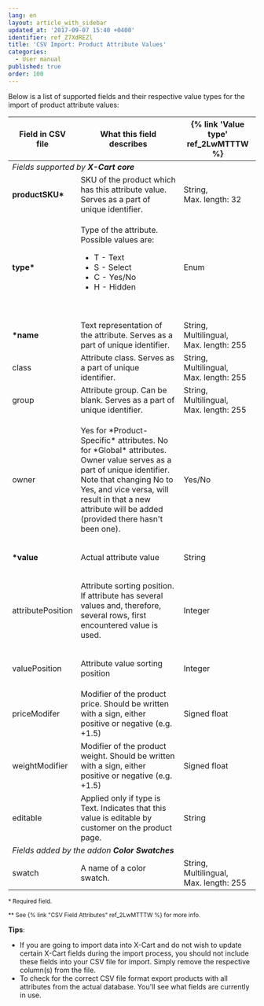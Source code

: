 ```yaml
---
lang: en
layout: article_with_sidebar
updated_at: '2017-09-07 15:40 +0400'
identifier: ref_Z7XdREZl
title: 'CSV Import: Product Attribute Values'
categories:
  - User manual
published: true
order: 100
---
```


Below is a list of supported fields and their respective value types for the import of product attribute values:

<table class="ui celled padded compact small table">
  <thead>
    <tr>
      <th class="confluenceTh">Field in CSV file</th>
      <th colspan="1" class="confluenceTh">What this field describes</th>
      <th colspan="1" class="confluenceTh" markdown="1">{% link 'Value type' ref_2LwMTTTW %}</th>
    </tr>
  </thead>
  <tbody>
    <tr>
      <td colspan="3" class="confluenceTd"><em> Fields supported by <strong>X-Cart core</strong></em>
      </td>
    </tr>
    <tr>
      <td colspan="1" class="confluenceTd"><strong>productSKU*</strong>
      </td>
      <td colspan="1" class="confluenceTd">SKU of the product which has this attribute value. Serves as a part of unique identifier.</td>
      <td colspan="1" class="confluenceTd">
        <p>String,
          <br>Max. length: 32&nbsp;</p>
      </td>
    </tr>
    <tr>
      <td class="confluenceTd"><strong>type*</strong>
      </td>
      <td class="confluenceTd">
        <p>Type of the attribute. Possible values are:</p>
        <ul>
          <li>T - Text</li>
          <li>S - Select</li>
          <li>C - Yes/No</li>
          <li>H - Hidden</li>
        </ul>
        <p>&nbsp;</p>
      </td>
      <td class="confluenceTd">Enum</td>
    </tr>
    <tr>
      <td colspan="1" class="confluenceTd"><strong>*name</strong>
      </td>
      <td colspan="1" class="confluenceTd">Text representation of the attribute. Serves as a part of unique identifier.</td>
      <td colspan="1" class="confluenceTd">String,
        <br>Multilingual,
        <br>Max. length: 255</td>
    </tr>
    <tr>
      <td colspan="1" class="confluenceTd">class</td>
      <td colspan="1" class="confluenceTd">Attribute class. Serves as a part of unique identifier.</td>
      <td colspan="1" class="confluenceTd">String,
        <br>Multilingual,
        <br>Max. length: 255</td>
    </tr>
    <tr>
      <td colspan="1" class="confluenceTd">group</td>
      <td colspan="1" class="confluenceTd">Attribute group. Can be blank. Serves as a part of unique identifier.</td>
      <td colspan="1" class="confluenceTd">String,
        <br>Multilingual,
        <br>Max. length: 255&nbsp;</td>
    </tr>
    <tr>
      <td colspan="1" class="confluenceTd">owner</td>
      <td colspan="1" class="confluenceTd">
        <p>Yes for *Product-Specific* attributes. No for *Global* attributes.<br />Owner value serves as a part of unique identifier. Note that changing No to Yes, and vice versa, will result in that a new attribute will be added (provided there hasn't been one).</p>
      </td>
      <td colspan="1" class="confluenceTd">Yes/No</td>
    </tr>
    <tr>
      <td colspan="1" class="confluenceTd"><strong>*value</strong>
      </td>
      <td colspan="1" class="confluenceTd">
        <p>Actual attribute value</p>
      </td>
      <td colspan="1" class="confluenceTd">String</td>
  </tr>
    <tr>
      <td colspan="1" class="confluenceTd">attributePosition
      </td>
      <td colspan="1" class="confluenceTd">
        <p>Attribute sorting position. If attribute has several values and, therefore, several rows, first encountered value is used.</p>
      </td>
      <td colspan="1" class="confluenceTd">Integer</td>
    </tr>
    <tr>
      <td colspan="1" class="confluenceTd">valuePosition
      </td>
      <td colspan="1" class="confluenceTd">
        <p>Attribute value sorting position</p>
      </td>
      <td colspan="1" class="confluenceTd">Integer</td>
    </tr>
    <tr>
      <td colspan="1" class="confluenceTd">priceModifer</td>
      <td colspan="1" class="confluenceTd">Modifier of the product price. Should be written with a sign, either positive or negative (e.g. +1.5)</td>
      <td colspan="1" class="confluenceTd">Signed float</td>
    </tr>
    <tr>
      <td colspan="1" class="confluenceTd">weightModifier</td>
      <td colspan="1" class="confluenceTd">Modifier of the product weight. Should be written with a sign, either positive or negative (e.g. +1.5)</td>
      <td colspan="1" class="confluenceTd">Signed float</td>
    </tr>
    <tr>
      <td colspan="1" class="confluenceTd">editable</td>
      <td colspan="1" class="confluenceTd">Applied only if type is Text. Indicates that this value is editable by customer on the product page.</td>
      <td colspan="1" class="confluenceTd">String</td>
    </tr>
  <tr>
      <td colspan="3" class="confluenceTd"><em> Fields added by the addon <strong>Color Swatches</strong> </em>
      </td>
    </tr>
  <tr>
      <td colspan="1" class="confluenceTd">swatch
      </td>
      <td colspan="1" class="confluenceTd">A name of a color swatch.</td>
      <td colspan="1" class="confluenceTd">String,
        <br>Multilingual,
        <br>Max. length: 255</td>
    </tr>
  </tbody>
</table>

<sub>* Required field.</sub>

<sub markdown="1">** See {% link "CSV Field Attributes" ref_2LwMTTTW %} for more info.</sub>

**Tips**:

*   If you are going to import data into X-Cart and do not wish to update certain X-Cart fields during the import process, you should not include these fields into your CSV file for import. Simply remove the respective column(s) from the file.
*   To check for the correct CSV file format export products with all attributes from the actual database. You'll see what fields are currently in use.

